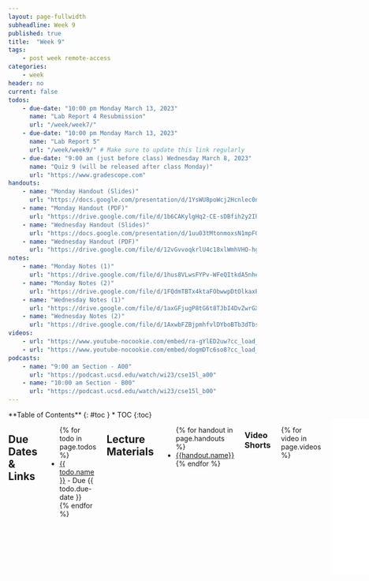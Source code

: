 ```yaml
---
layout: page-fullwidth
subheadline: Week 9
published: true
title:  "Week 9"
tags:
    - post week remote-access
categories:
    - week
header: no
current: false
todos:
    - due-date: "10:00 pm Monday March 13, 2023"
      name: "Lab Report 4 Resubmission"
      url: "/week/week7/"
    - due-date: "10:00 pm Monday March 13, 2023"
      name: "Lab Report 5"
      url: "/week/week9/" # Make sure to update this link regularly
    - due-date: "9:00 am (just before class) Wednesday March 8, 2023"
      name: "Quiz 9 (will be released after class Monday)"
      url: "https://www.gradescope.com"
handouts:
    - name: "Monday Handout (Slides)"
      url: "https://docs.google.com/presentation/d/1YsWU8poWcj2Hcnlec0n55ObcfCxeUEFP4gel52Nan1A/edit?usp=sharing"
    - name: "Monday Handout (PDF)"
      url: "https://drive.google.com/file/d/1b6CAKylgHq2-CE-sDBfih2y2IhnmOtvM/view?usp=sharing"
    - name: "Wednesday Handout (Slides)"
      url: "https://docs.google.com/presentation/d/1uu03tMtonmoxsN1mpFQ0LWdH7kMPmixIP5HxbH6_kio/edit?usp=sharing"
    - name: "Wednesday Handout (PDF)"
      url: "https://drive.google.com/file/d/12vGvvoqkrlU4c18xlWmhVHO-hg84DQ4b/view?usp=sharing"
notes:
    - name: "Monday Notes (1)"
      url: "https://drive.google.com/file/d/1hus8VLwsFYPv-WFeQItkdA5nheNFmPkV"
    - name: "Monday Notes (2)"
      url: "https://drive.google.com/file/d/1FQdmTBTx4ktaFObwwpDtOlkaxPdvCs2D"
    - name: "Wednesday Notes (1)"
      url: "https://drive.google.com/file/d/1axGFjugP8tG6t8TJbI4DvZwrGXajdDlD"
    - name: "Wednesday Notes (2)"
      url: "https://drive.google.com/file/d/1AxwbFZBjpmhfvlDYboBTb3dTbspeu6dI"
videos:
    - url: "https://www.youtube-nocookie.com/embed/ra-gYlED2uw?cc_load_policy=1"
    - url: "https://www.youtube-nocookie.com/embed/dogmDTc6so8?cc_load_policy=1"
podcasts:
    - name: "9:00 am Section - A00"
      url: "https://podcast.ucsd.edu/watch/wi23/cse15l_a00"
    - name: "10:00 am Section - B00"
      url: "https://podcast.ucsd.edu/watch/wi23/cse15l_b00"
---
```


<div class="row">
<div class="medium-4 medium-push-8 columns" markdown="1">
<div class="panel radius fixed-toc"  data-options="sticky_on:large" markdown="1">
**Table of Contents**
{: #toc }
*  TOC
{:toc}
</div>
</div><!-- /.medium-4.columns -->

<div class="medium-8 medium-pull-4 columns" markdown="1">

## Due Dates & Links

<ul>
{% for todo in page.todos %}
<li><a href="{{ todo.url }}">{{ todo.name }}</a> - Due {{ todo.due-date }}</li>
{% endfor %}
</ul>

## Lecture Materials
<ul>
{% for handout in page.handouts %}
<li><a href="{{handout.url}}">{{handout.name}}</a></li>
{% endfor %}
</ul>

### Video Shorts

{% for video in page.videos %}
<iframe width="560" height="315" src="{{video.url}}" title="YouTube video player" frameborder="0" allow="accelerometer; autoplay; clipboard-write; encrypted-media; gyroscope; picture-in-picture; web-share" allowfullscreen></iframe> 
{% endfor %}

### In-class notes
{% for note in page.notes %}
<a href="{{ note.url }}">{{ note.name }}</a>
<iframe src="{{ note.url }}/preview" width="640" height="480" allow="autoplay"></iframe>
{% endfor %}

### Links to Podcast
**Note:** Links will require you to log in as a UCSD student
<ul>
{% for link in page.podcasts %} 
<li><a href="{{link.url}}">{{link.name}}</a></li>
{% endfor %}
</ul>

## Lab Tasks
    
---
    
Discuss with your group:
    
![Image](../../images/fictional_map.png)
    
Write down your answers (and why you chose them!) in your group's shared doc.
    
---

In this lab, you'll be presented with a sequence of common debugging scenarios
that we have noticed students encountering this quarter. For each one, there's a
brief description and a screenshot. Your job is to *reproduce* the error shown
in the screenshot so that you see it on your own computer, and then describe the
fix.

For **each** of the scenarios below, you should:

1. **Write down in notes**: Discuss and confirm with your partner – what is the
**desired** or **expected** behavior, and which part of the output is wrong or
not what's expected?
2. Reproduce this behavior with your partner. If you have to, take the time to
write out exactly the command-line in a suitable repository. To reproduce, we mean
getting your terminal/editor to look as much like the one in the screenshot as
possible. It might not be possible to make it _exactly_ the same—your username
will be different, for instance—but you should see the same error message for
the same command.
3. **Write down in notes**: Take a screenshot of your reproduction and put it in
the notes, along with a description of how you reproduced it (e.g. if you first
cloned a repository, opened a terminal, and changed directory, for example).
4. **Write down in notes**: Describe how to change the commands or program to get
the _expected_ output. This might take some time and thinking! Did you need to
gather any more information to figure out the issue? What helped you figure out
the issue in the end? If you had a tutor or someone else help, what suggestions
did they make to lead you to the answer?
5. **Write down in notes**: Have you ever made this mistake before? What was easy
or hard about noticing the error? What could you do in the future to notice or
fix it more quickly?

_(This is good practice and gives some understanding about what we do as course
staff when we see your EdStem posts!)_

One skill we're practicing here is **reproducing** bugs. In general when
reporting issues or asking questions, there's a question of
**reproducibility**: whoever is seeing the error usually doesn't have
access to your running system, so **reproducing** the possible error from the
given information is a key step. Sometimes screenshots are more helpful than
just text, because they include the Visual Studio Code file browser or other
similar visual details. Sometimes text is more helpful than a screenshot,
because it can be easily copy-pasted to try out some code on another computer.
You can always provide both to really help the person trying to reproduce the
error, which is what we do in some cases below!

### Scenario 1

Here's a screenshot of an error (right-click and "Open Image in New Tab" to see
it if it's too small).  For reference, this one was using the [lab 3 code
repository](https://github.com/ucsd-cse15l-w23/lab3). The programmer was trying
to run the tests.

![Image](/images/run-java-not-class.png)


### Scenario 2

The repostory used is similar to this one, but pay attention to differences in
`grade.sh`:

[list-examples-grader](https://github.com/ucsd-cse15l-f22/list-examples-grader/blob/main/grade.sh)

![Image](/images/2023-03-03-15-23-07.png)

### Scenario 3

`bug.sh` contains the following code:

```bash
VAR=7

if [[1 -eq $VAR ]]
then
  echo "it was 1"
fi
```

![Image](/images/2023-03-03-15-33-10.png)

### Scenario 4

A project has the following file layout:

![Image](/images/2023-03-03-15-41-10.png)

The contents of `Code.java` is this:

```java
import java.io.File;

public class Code {
   public static void main(String[] args) {
       File file = new File(args[0]);
       if (file.exists()) {
           System.out.println("File exists, yay!");
       }
       else {
           System.out.println("The file does not exist :(");
       }
   }
}
```

Then this surprising result happens (the programmer was expecting the file to
be reported as existing):

![Image](/images/2023-03-03-15-41-25.png)

### Reflection

You've learned a lot this quarter! (We hope)

It's useful to reflect on what we've learned. (Seriously, it helps with the
learning process to do reflection.)

Think about what you've learned in labs, lecture, and quizzes this quarter.
Think about a question or a problem that you can answer now that you would not
have been able to at the begining of the quarter. **Write it down in the notes**.

Then, the other people in your group will try to answer it or talk about how
they would go about solving the problem using things they learned in class. Did
they have the same answer as you? Did they highlight any different parts of
their learning?

The best learning here will come from questions that aren't one-line answers
(“how do you git push from the command line” won't be a useful reflection, for
instance). A task you can imagine doing with a few lines of a `bash` script, a
strategy for debugging or choosing good test cases, a workflow for setting up a
project, a choice of Java feature for a particular program, and more could be
good examples of things to discuss.

### Open Discussion

Spend the remainder of the time discussing general computing/CSE
department/course/research topics with your group and tutor.

Some potential conversation starters to ask your tutor are:

- What classes are you taking?
- Are you involved in any student organizations?
- Have you done an internship recently?
- What topics from CSE15L come up again and again in your courses?
- Are you involved in research?
- What has been your favorite/least favorite course at UCSD?

Feel free to mix groups, listen in on other conversations, move around the room,
and ask these questions to the lead TA, too!

## Lab Report 5

Go back and pick a favorite lab report or a lab activity you really liked or did
not finish. Write a post going into detail on how you did the task, doing the
task in a different way, or applying something you learned later to the same
task. For example (and you can use these ideas if you like):

- For lab report 2 (about `StringServer`), use `jdb` to set a breakpoint and
answer the questions about the values of variables, fields, and arguments.
- For lab report 3 (about `find`/`grep` etc) do the same exploration of several
options for a different command or commands
- For lab report 4 (about doing commands quickly), how could you have done the
task _very_ quickly by writing a `bash` script (even if that was against the
rules)
- For lab 6 (about creating a grading script), finish the grading script and
take screenshots that demonstrate it working on several files. (A similar script
will be part of the second skill demo, so it's a worthwhile thing to understand
in detail!)
- Your own idea, as long as it's reasonably as in-depth as these options.

There **will not** be a resubmission window for lab report 5, so do your best to
be thorough, creative, and clear in your submission.

